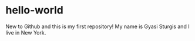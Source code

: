 # hello-world
New to Github and this is my first repository!
My name is Gyasi Sturgis and I live in New York.
